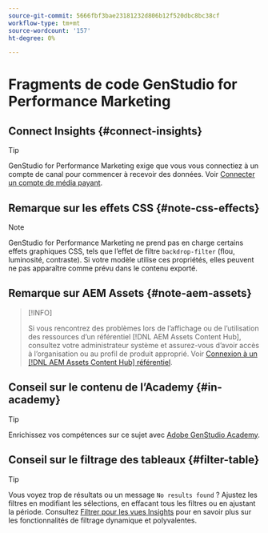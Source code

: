 ```yaml
---
source-git-commit: 5666fbf3bae23181232d806b12f520dbc8bc38cf
workflow-type: tm+mt
source-wordcount: '157'
ht-degree: 0%

---
```

# Fragments de code GenStudio for Performance Marketing

## Connect Insights {#connect-insights}

>[!TIP]
>
>GenStudio for Performance Marketing exige que vous vous connectiez à un compte de canal pour commencer à recevoir des données. Voir [Connecter un compte de média payant](/help/user-guide/connectors/connect-channel.md).

## Remarque sur les effets CSS {#note-css-effects}

>[!NOTE]
>
>GenStudio for Performance Marketing ne prend pas en charge certains effets graphiques CSS, tels que l’effet de filtre `backdrop-filter` (flou, luminosité, contraste). Si votre modèle utilise ces propriétés, elles peuvent ne pas apparaître comme prévu dans le contenu exporté.

## Remarque sur AEM Assets {#note-aem-assets}

>[!INFO]
>
>Si vous rencontrez des problèmes lors de l’affichage ou de l’utilisation des ressources d’un référentiel [!DNL AEM Assets Content Hub], consultez votre administrateur système et assurez-vous d’avoir accès à l’organisation ou au profil de produit approprié. Voir [Connexion à un [!DNL AEM Assets Content Hub] référentiel](/help/user-guide/content/connect-aem-repo.md).

## Conseil sur le contenu de l’Academy {#in-academy}

>[!TIP]
>
>Enrichissez vos compétences sur ce sujet avec [Adobe GenStudio Academy](https://learningmanager.adobe.com/genstudioacademy).

## Conseil sur le filtrage des tableaux {#filter-table}

>[!TIP]
>
>Vous voyez trop de résultats ou un message `No results found` ? Ajustez les filtres en modifiant les sélections, en effacant tous les filtres ou en ajustant la période. Consultez [Filtrer pour les vues Insights](/help/user-guide/insights/filter-views.md) pour en savoir plus sur les fonctionnalités de filtrage dynamique et polyvalentes.
